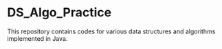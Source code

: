 # DS_Algo_Practice
This repository contains codes for various data structures and algorithms implemented in Java.
